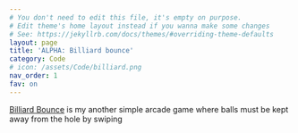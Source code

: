 ```yaml
---
# You don't need to edit this file, it's empty on purpose.
# Edit theme's home layout instead if you wanna make some changes
# See: https://jekyllrb.com/docs/themes/#overriding-theme-defaults
layout: page
title: 'ALPHA: Billiard bounce'
category: Code
# icon: /assets/Code/billiard.png
nav_order: 1
fav: on
---
```

[Billiard Bounce](https://gitlab.com/renovita/billiardbounce) is my another simple arcade game where balls must be kept away from the hole by swiping
